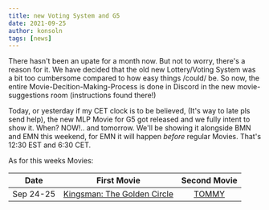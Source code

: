 ```yaml
---
title: new Voting System and G5
date: 2021-09-25
author: konsoln
tags: [news]
---
```


There hasn't been an upate for a month now. But not to worry, there's a reason for it.
We have decided that the old new Lottery/Voting System was a bit too cumbersome compared to how easy things /could/ be.
So now, the entire Movie-Decition-Making-Process is done in Discord in the new movie-suggestions room (instructions found there!)

Today, or yesterday if my CET clock is to be believed, (It's way to late pls send help), the new MLP Movie for G5 got released and we fully intent to show it.
When? NOW!.. and tomorrow. We'll be showing it alongside BMN and EMN this weekend, for EMN it will happen *before* regular Movies.
That's 12:30 EST and 6:30 CET.

As for this weeks Movies:

| Date | First Movie | Second Movie |
| :----------: | :---------------: | :---------------: |
| Sep 24-25 | [Kingsman: The Golden Circle][m1] | [TOMMY][m2] |

[m1]: https://www.imdb.com/title/tt4649466/
[m2]: https://www.imdb.com/title/tt0073812/
